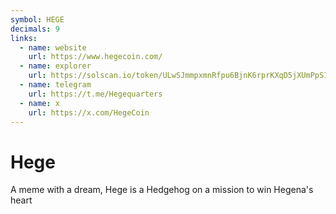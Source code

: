 ```yaml
---
symbol: HEGE
decimals: 9
links:
  - name: website
    url: https://www.hegecoin.com/
  - name: explorer
    url: https://solscan.io/token/ULwSJmmpxmnRfpu6BjnK6rprKXqD5jXUmPpS1FxHXFy
  - name: telegram
    url: https://t.me/Hegequarters
  - name: x
    url: https://x.com/HegeCoin
---
```


# Hege

A meme with a dream, Hege is a Hedgehog on a mission to win Hegena's heart
